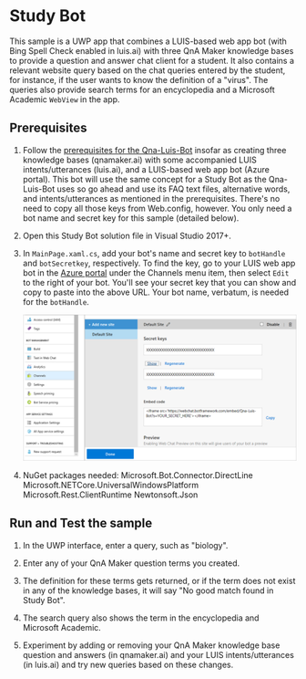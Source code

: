 # Study Bot

This sample is a UWP app that combines a LUIS-based web app bot (with Bing Spell Check enabled in luis.ai) with three QnA Maker knowledge bases to provide a question and answer chat client for a student. It also contains a relevant website query based on the chat queries entered by the student, for instance, if the user wants to know the definition of a "virus". The queries also provide search terms for an encyclopedia and a Microsoft Academic `WebView` in the app. 

## Prerequisites

1. Follow the [prerequisites for the Qna-Luis-Bot](https://github.com/Azure-Samples/cognitive-services-studybot-csharp/blob/master/Qna-Luis-Bot/readme.md) insofar as creating three knowledge bases (qnamaker.ai) with some accompanied LUIS intents/utterances (luis.ai), and a LUIS-based web app bot (Azure portal). This bot will use the same concept for a Study Bot as the Qna-Luis-Bot uses so go ahead and use its FAQ text files, alternative words, and intents/utterances as mentioned in the prerequisites. There's no need to copy all those keys from Web.config, however. You only need a bot name and secret key for this sample (detailed below).

1. Open this Study Bot solution file in Visual Studio 2017+.

1. In `MainPage.xaml.cs`, add your bot's name and secret key to `botHandle` and `botSecretkey`, respectively. To find the key, go to your LUIS web app bot in the [Azure portal](https://ms.portal.azure.com) under the Channels menu item, then select `Edit` to the right of your bot. You'll see your secret key that you can show and copy to paste into the above URL. Your bot name, verbatum, is needed for the `botHandle`.
    
    <img src="/Assets/bot-secret-key.png">
    
1. NuGet packages needed: 
    Microsoft.Bot.Connector.DirectLine
    Microsoft.NETCore.UniversalWindowsPlatform
    Microsoft.Rest.ClientRuntime
    Newtonsoft.Json
    
## Run and Test the sample

1. In the UWP interface, enter a query, such as "biology".

1. Enter any of your QnA Maker question terms you created.

1. The definition for these terms gets returned, or if the term does not exist in any of the knowledge bases, it will say "No good match found in Study Bot".

1. The search query also shows the term in the encyclopedia and Microsoft Academic.

1. Experiment by adding or removing your QnA Maker knowledge base question and answers (in qnamaker.ai) and your LUIS intents/utterances (in luis.ai) and try new queries based on these changes.

